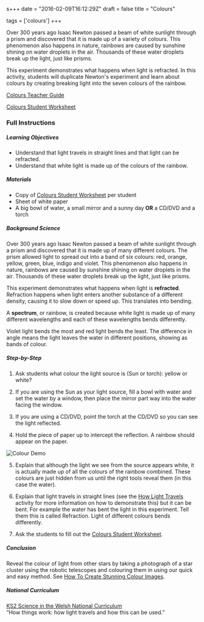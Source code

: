 s+++
date = "2016-02-09T16:12:29Z"
draft = false
title = "Colours"

tags = ['colours']
+++

Over 300 years ago Isaac Newton passed a beam of white sunlight through a prism and discovered that it is made up of a variety of colours. This phenomenon also happens in nature, rainbows are caused by sunshine shining on water droplets in the air. Thousands of these water droplets break up the light, just like prisms. 

This experiment demonstrates what happens when light is refracted. In this activity, students will duplicate Newton's experiment and learn about colours by creating breaking light into the seven colours of the rainbow.

[Colours Teacher Guide](https://drive.google.com/file/d/0B42a91Be7891X3BISUFrM25uYTQ/view?usp=sharing) 

[Colours Student Worksheet](https://drive.google.com/drive/folders/0B42a91Be7891eVdQMlVMUnNCTlU) 

### Full Instructions

##### Learning Objectives

- Understand that light travels in straight lines and that light can be refracted.
- Understand that white light is made up of the colours of the rainbow.

##### Materials

- Copy of [Colours Student Worksheet](https://drive.google.com/drive/folders/0B42a91Be7891eVdQMlVMUnNCTlU) per student
- Sheet of white paper 
- A big bowl of water, a small mirror and a sunny day **OR** a CD/DVD and a torch

##### Background Science

Over 300 years ago Isaac Newton passed a beam of white sunlight through a prism and discovered that it is made up of many different colours. The prism allowed light to spread out into a band of six colours: red, orange, yellow, green, blue, indigo and violet. This phenomenon also happens in nature, rainbows are caused by sunshine shining on water droplets in the air. Thousands of these water droplets break up the light, just like prisms. 

This experiment demonstrates what happens when light is **refracted**. Refraction happens when light enters another substance of a different density, causing it to slow down or speed up. This translates into bending. 

A **spectrum**, or rainbow, is created because white light is made up of many different wavelengths and each of these wavelengths bends differently.
 
Violet light bends the most and red light bends the least. The difference in angle means the light leaves the water in different positions, showing as bands of colour.

##### Step-by-Step

1) Ask students what colour the light source is (Sun or torch): yellow or white?

2) If you are using the Sun as your light source, fill a bowl with water and set the water by a window, then place the mirror part way into the water facing the window.

3) If you are using a CD/DVD, point the torch at the CD/DVD so you can see the light reflected.

4) Hold the piece of paper up to intercept the reflection. A rainbow should appear on the paper.

![Colour Demo](/images/colour-demo.png/)

5) Explain that although the light we see from the source appears white, it is actually made up of all the colours of the rainbow combined. These colours are just hidden from us until the right tools reveal them (in this case the water). 

6) Explain that light travels in straight lines (see the [How Light Travels](https://drive.google.com/file/d/0B42a91Be7891WWItWFRLbzVYc0U/view?usp=sharing) activity for more information on how to demonstrate this) but it can be bent. For example the water has bent the light in this experiment. Tell them this is called Refraction. Light of different colours bends differently.

7) Ask the students to fill out the [Colours Student Worksheet](https://drive.google.com/drive/folders/0B42a91Be7891eVdQMlVMUnNCTlU). 

##### Conclusion

Reveal the colour of light from other stars by taking a photograph of a star cluster using the robotic telescopes and colouring them in using our quick and easy method. See [How To Create Stunning Colour Images](https://drive.google.com/file/d/0B42a91Be7891WFJLUmtSaWotb3c/view?usp=sharing).  

##### National Curriculum

[KS2 Science in the Welsh National Curriculum](http://learning.wales.gov.uk/docs/learningwales/publications/140624-science-in-the-national-curriculum-en.pdf)<br>“How things work: how light travels and how this can be used.”</br>

<script>
  (function(i,s,o,g,r,a,m){i['GoogleAnalyticsObject']=r;i[r]=i[r]||function(){
  (i[r].q=i[r].q||[]).push(arguments)},i[r].l=1*new Date();a=s.createElement(o),
  m=s.getElementsByTagName(o)[0];a.async=1;a.src=g;m.parentNode.insertBefore(a,m)
  })(window,document,'script','https://www.google-analytics.com/analytics.js','ga');

  ga('create', 'UA-82677354-1', 'auto');
  ga('send', 'pageview');

</script>